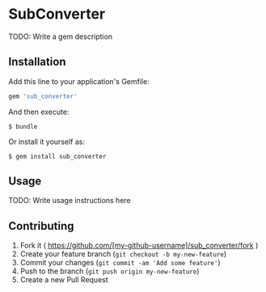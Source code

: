 # SubConverter

TODO: Write a gem description

## Installation

Add this line to your application's Gemfile:

```ruby
gem 'sub_converter'
```

And then execute:

    $ bundle

Or install it yourself as:

    $ gem install sub_converter

## Usage

TODO: Write usage instructions here

## Contributing

1. Fork it ( https://github.com/[my-github-username]/sub_converter/fork )
2. Create your feature branch (`git checkout -b my-new-feature`)
3. Commit your changes (`git commit -am 'Add some feature'`)
4. Push to the branch (`git push origin my-new-feature`)
5. Create a new Pull Request
